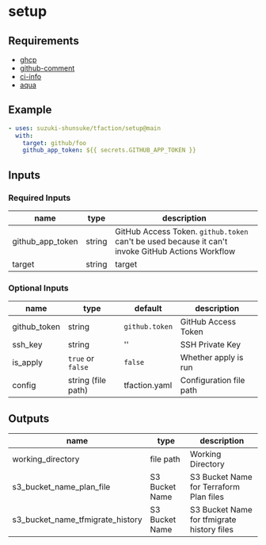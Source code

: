 # setup

## Requirements

* [ghcp](https://github.com/int128/ghcp)
* [github-comment](https://github.com/suzuki-shunsuke/github-comment)
* [ci-info](https://github.com/suzuki-shunsuke/ci-info)
* [aqua](https://aquaproj.github.io/)

## Example

```yaml
- uses: suzuki-shunsuke/tfaction/setup@main
  with:
    target: github/foo
    github_app_token: ${{ secrets.GITHUB_APP_TOKEN }}
```

## Inputs

### Required Inputs

name | type | description
--- | --- | ---
github_app_token | string | GitHub Access Token. `github.token` can't be used because it can't invoke GitHub Actions Workflow
target | string | target

### Optional Inputs

name | type | default | description
--- | --- | --- | ---
github_token | string | `github.token` | GitHub Access Token
ssh_key | string | '' | SSH Private Key
is_apply | `true` or `false` | `false` | Whether apply is run
config | string (file path) | tfaction.yaml | Configuration file path

## Outputs

name | type | description
--- | --- | ---
working_directory | file path | Working Directory
s3_bucket_name_plan_file | S3 Bucket Name | S3 Bucket Name for Terraform Plan files
s3_bucket_name_tfmigrate_history | S3 Bucket Name | S3 Bucket Name for tfmigrate history files
